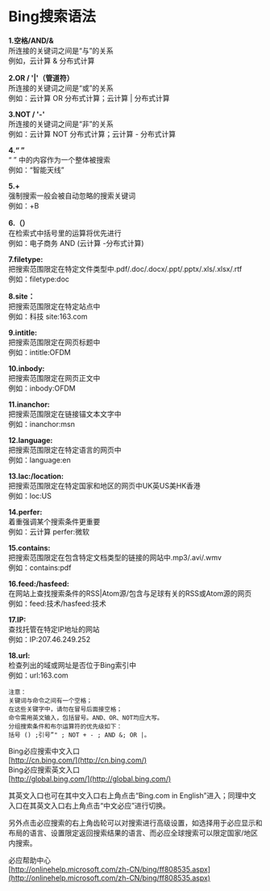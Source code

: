 # Bing搜索语法

**1.空格/AND/&**  
所连接的关键词之间是“与”的关系  
例如，云计算 & 分布式计算

**2.OR / '\|'（管道符）**  
所连接的关键词之间是“或”的关系  
例如：云计算 OR 分布式计算；云计算 \| 分布式计算

**3.NOT / '-'**  
所连接的关键词之间是“非”的关系  
例如：云计算 NOT 分布式计算；云计算 - 分布式计算

**4.“ ”**  
“ ” 中的内容作为一个整体被搜索  
例如：“智能天线”

**5.+**  
强制搜索一般会被自动忽略的搜索关键词  
例如：+B

**6.（）**  
在检索式中括号里的运算将优先进行  
例如：电子商务 AND \(云计算 -分布式计算\)

**7.filetype:**  
把搜索范围限定在特定文件类型中.pdf/.doc/.docx/.ppt/.pptx/.xls/.xlsx/.rtf  
例如：filetype:doc

**8.site：**  
把搜索范围限定在特定站点中  
例如：科技 site:163.com

**9.intitle:**  
把搜索范围限定在网页标题中  
例如：intitle:OFDM

**10.inbody:**  
把搜索范围限定在网页正文中  
例如：inbody:OFDM

**11.inanchor:**  
把搜索范围限定在链接锚文本文字中  
例如：inanchor:msn

**12.language:**  
把搜索范围限定在特定语言的网页中  
例如：language:en

**13.lac:/location:**  
把搜索范围限定在特定国家和地区的网页中UK英US美HK香港  
例如：loc:US

**14.perfer:**  
着重强调某个搜索条件更重要  
例如：云计算 perfer:微软

**15.contains:**  
把搜索范围限定在包含特定文档类型的链接的网站中.mp3/.avi/.wmv  
例如：contains:pdf

**16.feed:/hasfeed:**  
在网站上查找搜索条件的RSS\|Atom源/包含与足球有关的RSS或Atom源的网页  
例如：feed:技术/hasfeed:技术

**17.IP:**  
查找托管在特定IP地址的网站  
例如：IP:207.46.249.252

**18.url:**  
检查列出的域或网址是否位于Bing索引中  
例如：url:163.com

```text
注意：
关键词与命令之间有一个空格；
在这些关键字中，请勿在冒号后面接空格；
命令需用英文输入，包括冒号。AND、OR、NOT均应大写。
分组搜索条件和布尔运算符的优先级如下：
括号 () ;引号”" ; NOT + - ; AND &; OR |。
```

Bing必应搜索中文入口  
[http://cn.bing.com/](http://cn.bing.com/)  
Bing必应搜索英文入口  
[http://global.bing.com/](http://global.bing.com/)

其英文入口也可在其中文入口右上角点击“Bing.com in English”进入；同理中文入口在其英文入口右上角点击“中文必应”进行切换。

另外点击必应搜索的右上角齿轮可以对搜索进行高级设置，如选择用于必应显示和布局的语言、设置限定返回搜索结果的语言、而必应全球搜索可以限定国家/地区内搜索。

必应帮助中心  
[http://onlinehelp.microsoft.com/zh-CN/bing/ff808535.aspx](http://onlinehelp.microsoft.com/zh-CN/bing/ff808535.aspx)

